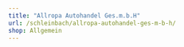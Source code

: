 ```yaml
---
title: "Allropa Autohandel Ges.m.b.H"
url: /schleinbach/allropa-autohandel-ges-m-b-h/
shop: Allgemein
---
```

